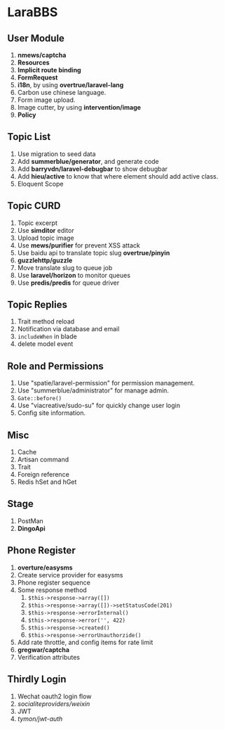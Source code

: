 # LaraBBS

## User Module

1. **nmews/captcha**
2. **Resources**
3. **Implicit route binding**
4. **FormRequest**
5. **i18n**, by using **overtrue/laravel-lang**
6. Carbon use chinese language.
7. Form image upload.
8. Image cutter, by using **intervention/image**
9. **Policy**

## Topic List

1. Use migration to seed data
2. Add **summerblue/generator**, and generate code
3. Add **barryvdn/laravel-debugbar** to show debugbar
4. Add **hieu/active** to know that where element should add active class.
5. Eloquent Scope

## Topic CURD

1. Topic excerpt
2. Use **simditor** editor
3. Upload topic image
4. Use **mews/purifier** for prevent XSS attack
5. Use baidu api to translate topic slug **overtrue/pinyin**
6. **guzzlehttp/guzzle**
7. Move translate slug to queue job
8. Use **laravel/horizon** to monitor queues
9. Use **predis/predis** for queue driver

## Topic Replies

1. Trait method reload
2. Notification via database and email
3. `includeWhen` in blade
4. delete model event

## Role and Permissions

1. Use "spatie/laravel-permission" for permission management.
2. Use "summerblue/administrator" for manage admin.
3. `Gate::before()`
4. Use "viacreative/sudo-su" for quickly change user login
5. Config site information.

## Misc

1. Cache
2. Artisan command
3. Trait
4. Foreign reference
5. Redis hSet and hGet

## Stage

1. PostMan
2. **DingoApi**

## Phone Register

1. **overture/easysms**
2. Create service provider for easysms
3. Phone register sequence
4. Some response method
    1. `$this->response->array([])`
    2. `$this->response->array([])->setStatusCode(201)`
    3. `$this->response->errorInternal()`
    4. `$this->response->error('', 422)`
    5. `$this->response->created()`
    6. `$this->response->errorUnauthorzide()`
5. Add rate throttle, and config items for rate limit
6. **gregwar/captcha**
7. Verification attributes

## Thirdly Login

1. Wechat oauth2 login flow
2. *socialiteproviders/weixin*
3. JWT
4. *tymon/jwt-auth*